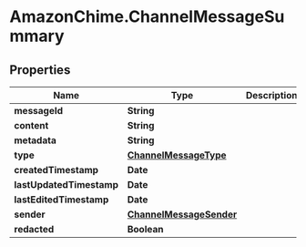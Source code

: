 # AmazonChime.ChannelMessageSummary

## Properties

Name | Type | Description | Notes
------------ | ------------- | ------------- | -------------
**messageId** | **String** |  | [optional] 
**content** | **String** |  | [optional] 
**metadata** | **String** |  | [optional] 
**type** | [**ChannelMessageType**](ChannelMessageType.md) |  | [optional] 
**createdTimestamp** | **Date** |  | [optional] 
**lastUpdatedTimestamp** | **Date** |  | [optional] 
**lastEditedTimestamp** | **Date** |  | [optional] 
**sender** | [**ChannelMessageSender**](ChannelMessageSender.md) |  | [optional] 
**redacted** | **Boolean** |  | [optional] 



